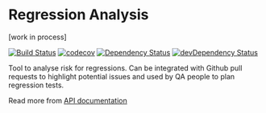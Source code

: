 # Regression Analysis
[work in process]

[![Build Status](https://travis-ci.org/vanils/regression-analysis.svg?branch=master)](https://travis-ci.org/vanils/regression-analysis)
[![codecov](https://codecov.io/gh/vanils/regression-analysis/branch/master/graph/badge.svg)](https://codecov.io/gh/vanils/regression-analysis)
[![Dependency Status](https://david-dm.org/vanils/regression-analysis.svg)](https://david-dm.org/vanils/regression-analysis)
[![devDependency Status](https://david-dm.org/vanils/regression-analysis/dev-status.svg)](https://david-dm.org/vanils/regression-analysis#info=devDependencies)

Tool to analyse risk for regressions. Can be integrated with Github pull requests to highlight potential issues and used by QA people to plan regression tests.

Read more from [API documentation](https://vanils.github.io/regression-analysis/)
